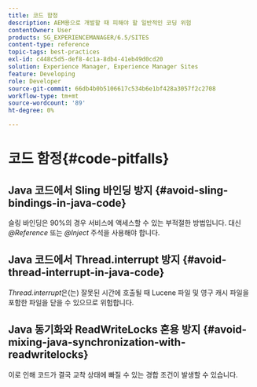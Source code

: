 ```yaml
---
title: 코드 함정
description: AEM용으로 개발할 때 피해야 할 일반적인 코딩 위험
contentOwner: User
products: SG_EXPERIENCEMANAGER/6.5/SITES
content-type: reference
topic-tags: best-practices
exl-id: c448c5d5-def8-4c1a-8db4-41eb49d0cd20
solution: Experience Manager, Experience Manager Sites
feature: Developing
role: Developer
source-git-commit: 66db4b0b5106617c534b6e1bf428a3057f2c2708
workflow-type: tm+mt
source-wordcount: '89'
ht-degree: 0%

---
```


# 코드 함정{#code-pitfalls}

## Java 코드에서 Sling 바인딩 방지 {#avoid-sling-bindings-in-java-code}

슬링 바인딩은 90%의 경우 서비스에 액세스할 수 있는 부적절한 방법입니다. 대신 *@Reference* 또는 *@Inject* 주석을 사용해야 합니다.

## Java 코드에서 Thread.interrupt 방지 {#avoid-thread-interrupt-in-java-code}

*Thread.interrupt*&#x200B;은(는) 잘못된 시간에 호출될 때 Lucene 파일 및 영구 캐시 파일을 포함한 파일을 닫을 수 있으므로 위험합니다.

## Java 동기화와 ReadWriteLocks 혼용 방지 {#avoid-mixing-java-synchronization-with-readwritelocks}

이로 인해 코드가 결국 교착 상태에 빠질 수 있는 경합 조건이 발생할 수 있습니다.
